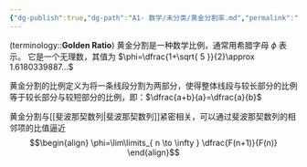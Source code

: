 ```yaml
---
{"dg-publish":true,"dg-path":"A1- 数学/未分类/黄金分割率.md","permalink":"/A1- 数学/未分类/黄金分割率/","dgPassFrontmatter":true,"noteIcon":"","created":"2024-07-24T13:12:33.110+08:00","updated":"2025-04-14T18:35:25.428+08:00"}
---
```



(terminology::**Golden Ratio**)
黄金分割是一种数学比例，通常用希腊字母 $\phi$ 表示。
它是一个无理数，其值为 $\phi=\dfrac{1+\sqrt{ 5 }}{2}\approx 1.6180339887...$

黄金分割的比例定义为将一条线段分割为两部分，使得整体线段与较长部分的比例等于较长部分与较短部分的比例，即：$\dfrac{a+b}{a}=\dfrac{a}{b}$

黄金分割与[[斐波那契数列\|斐波那契数列]]紧密相关，可以通过斐波那契数列的相邻项的比值逼近
$$\begin{align}
\phi=\lim\limits_{ n \to \infty } \dfrac{F(n+1)}{F(n)}
\end{align}$$

